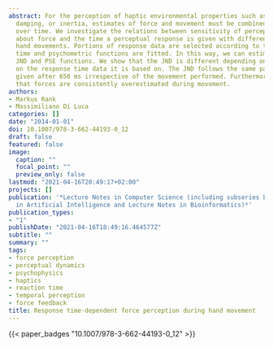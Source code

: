 ```yaml
---
abstract: For the perception of haptic environmental properties such as stiffness,
  damping, or inertia, estimates of force and movement must be combined continuously
  over time. We investigate the relations between sensitivity of perceptual judgments
  about force and the time a perceptual response is given with different types of
  hand movements. Portions of response data are selected according to their response
  time and psychometric functions are fitted. In this way, we can estimate time-dependent
  JND and PSE functions. We show that the JND is different depending on which portion
  on the response time data it is based on. The JND follows the same pattern for responses
  given after 650 ms irrespective of the movement performed. Furthermore, we find
  that forces are consistently overestimated during movement.
authors:
- Markus Rank
- Massimiliano Di Luca
categories: []
date: "2014-01-01"
doi: 10.1007/978-3-662-44193-0_12
draft: false
featured: false
image:
  caption: ""
  focal_point: ""
  preview_only: false
lastmod: "2021-04-16T20:49:17+02:00"
projects: []
publication: '*Lecture Notes in Computer Science (including subseries Lecture Notes
  in Artificial Intelligence and Lecture Notes in Bioinformatics)*'
publication_types:
- "1"
publishDate: "2021-04-16T18:49:16.464577Z"
subtitle: ""
summary: ""
tags:
- force perception
- perceptual dynamics
- psychophysics
- haptics
- reaction time
- temporal perception
- force feedback
title: Response time-dependent force perception during hand movement
---
```


{{< paper_badges "10.1007/978-3-662-44193-0_12" >}}
